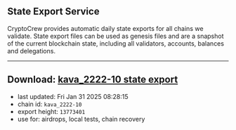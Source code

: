## State Export Service
CryptoCrew provides automatic daily state exports for all chains we validate. State export files can be used as genesis files and are a snapshot of the current blockchain state, including all validators, accounts, balances and delegations.

---
**Download: [kava_2222-10 state export](https://dl-eu2.ccvalidators.com/SERVICE/kava/kava_2222-10_export_13773401.json)**
---

- last updated: Fri Jan 31 2025 08:28:15
- chain id: `kava_2222-10`
- export height: `13773401`
- use for: airdrops, local tests, chain recovery
